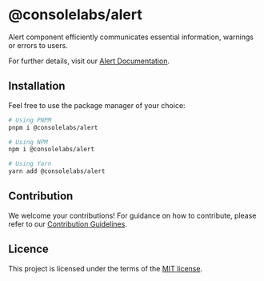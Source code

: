 # @consolelabs/alert

Alert component efficiently communicates essential information, warnings or
errors to users.

For further details, visit our
[Alert Documentation](https://web-design-system-consolelabs.vercel.app/?path=/docs/ui-alert--docs).

## Installation

Feel free to use the package manager of your choice:

```sh
# Using PNPM
pnpm i @consolelabs/alert

# Using NPM
npm i @consolelabs/alert

# Using Yarn
yarn add @consolelabs/alert
```

## Contribution

We welcome your contributions! For guidance on how to contribute, please refer
to our [Contribution Guidelines](/CONTRIBUTING.md).

## Licence

This project is licensed under the terms of the
[MIT license](https://choosealicense.com/licenses/mit/).
